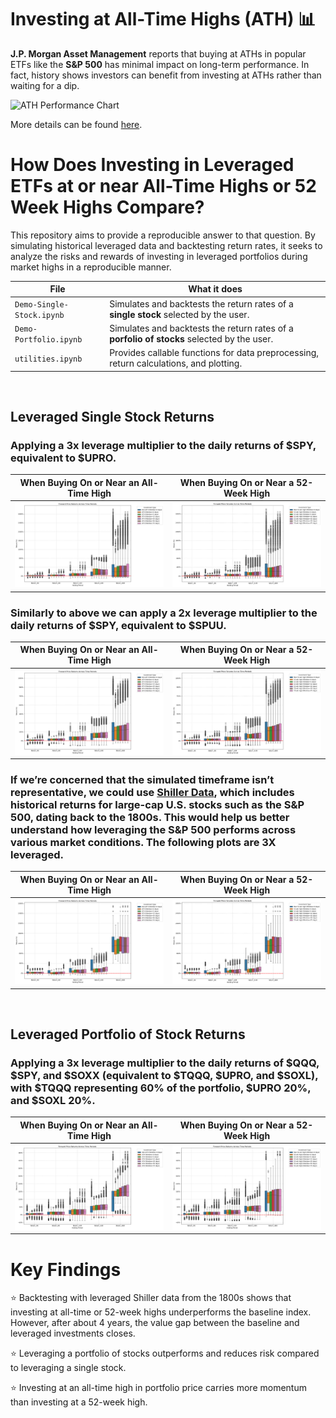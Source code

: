 # Investing at All-Time Highs (ATH) 📊

**J.P. Morgan Asset Management** reports that buying at ATHs in popular ETFs like the **S&P 500** has minimal impact on long-term performance. In fact, history shows investors can benefit from investing at ATHs rather than waiting for a dip.

<img src="https://www.jpmorgan.com/content/dam/jpmorgan/images/jpma/3-considerations-for-investing-in-a-bull-market/3-considerations-for-investing-in-a-bull-market-chart-3.jpg" alt="ATH Performance Chart" width="550"/>

More details can be found [here](https://www.jpmorgan.com/insights/markets/top-market-takeaways/3-considerations-for-investing-in-a-bull-market#:~:text=Over%2024%20months%2C%20an%20individual,return%20an%20average%20of%2018.5%25).
  

# How Does Investing in Leveraged ETFs at or near All-Time Highs or 52 Week Highs Compare?
This repository aims to provide a reproducible answer to that question. By simulating historical leveraged data and backtesting return rates, it seeks to analyze the risks and rewards of investing in leveraged portfolios during market highs in a reproducible manner.  

| File                             | What it does                                                                                                                |
|----------------------------------|-----------------------------------------------------------------------------------------------------------------------------|
| `Demo-Single-Stock.ipynb`        | Simulates and backtests the return rates of a **single stock** selected by the user.                                        |
| `Demo-Portfolio.ipynb`           | Simulates and backtests the return rates of a **porfolio of stocks** selected by the user.                                  |
| `utilities.ipynb`                | Provides callable functions for data preprocessing, return calculations, and plotting.                                      |

$~$
  
## **Leveraged Single Stock Returns**
### Applying a 3x leverage multiplier to the daily returns of $SPY, equivalent to $UPRO.
| When Buying On or Near an All-Time High                 | When Buying On or Near a 52-Week High                 |
|---------------------------------------------------------|-----------------------------------------------------------|
| ![Plot ATH](example-images/3X-SPY-ATH.png) | ![Plot 52W](example-images/3X-SPY-52W.png) |

### Similarly to above we can apply a 2x leverage multiplier to the daily returns of $SPY, equivalent to $SPUU.
| When Buying On or Near an All-Time High                 | When Buying On or Near a 52-Week High                 |
|---------------------------------------------------------|-----------------------------------------------------------|
| ![Plot ATH](example-images/2X-SPY-ATH.png) | ![Plot 52W](example-images/2X-SPY-52W.png) |

### If we’re concerned that the simulated timeframe isn’t representative, we could use [Shiller Data](http://www.econ.yale.edu/~shiller/data.htm), which includes historical returns for large-cap U.S. stocks such as the S&P 500, dating back to the 1800s. This would help us better understand how leveraging the S&P 500 performs across various market conditions. The following plots are 3X leveraged.
| When Buying On or Near an All-Time High                 | When Buying On or Near a 52-Week High                 |
|---------------------------------------------------------|-----------------------------------------------------------|
| ![Plot ATH](example-images/3X-Shiller-ATH.png) | ![Plot 52W](example-images/3X-Shiller-52W.png) |
  
$~$

## **Leveraged Portfolio of Stock Returns**
### Applying a 3x leverage multiplier to the daily returns of $QQQ, $SPY, and $SOXX (equivalent to $TQQQ, $UPRO, and $SOXL), with $TQQQ representing 60% of the portfolio, $UPRO 20%, and $SOXL 20%.
| When Buying On or Near an All-Time High                 | When Buying On or Near a 52-Week High                 |
|---------------------------------------------------------|-----------------------------------------------------------|
| ![Plot ATH](example-images/Portfolio-ATH.png) | ![Plot 52W](example-images/Portfolio-52W.png) |


# Key Findings
⭐ Backtesting with leveraged Shiller data from the 1800s shows that investing at all-time or 52-week highs underperforms the baseline index. However, after about 4 years, the value gap between the baseline and leveraged investments closes.

⭐ Leveraging a portfolio of stocks outperforms and reduces risk compared to leveraging a single stock.

⭐ Investing at an all-time high in portfolio price carries more momentum than investing at a 52-week high.  


